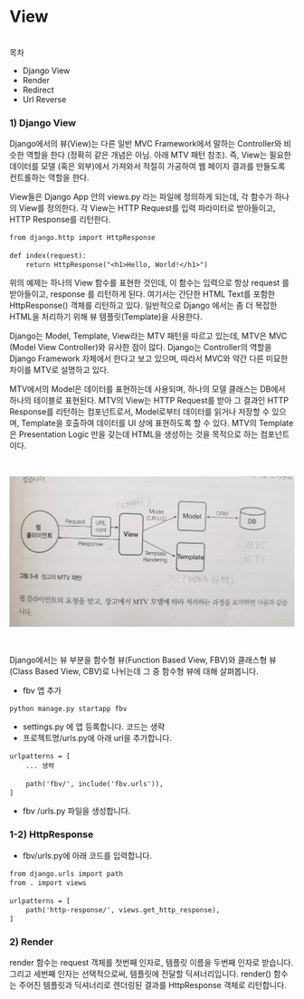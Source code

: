 # View

<br/>
목차  

   - Django View
   - Render
   - Redirect
   - Url Reverse


  ### 1) Django View

Django에서의 뷰(View)는 다른 일반 MVC Framework에서 말하는 Controller와 비슷한 역할을 한다 (정확히 같은 개념은 아님. 아래 MTV 패턴 참조). 즉, View는 필요한 데이터를 모델 (혹은 외부)에서 가져와서 적절히 가공하여 웹 페이지 결과를 만들도록 컨트롤하는 역할을 한다.

View들은 Django App 안의 views.py 라는 파일에 정의하게 되는데, 각 함수가 하나의 View를 정의한다. 각 View는 HTTP Request를 입력 파라미터로 받아들이고, HTTP Response를 리턴한다.  


~~~
from django.http import HttpResponse
 
def index(request):
    return HttpResponse("<h1>Hello, World!</h1>")
~~~
위의 예제는 하나의 View 함수를 표현한 것인데, 이 함수는 입력으로 항상 request 를 받아들이고, response 를 리턴하게 된다. 여기서는 간단한 HTML Text를 포함한 HttpResponse() 객체를 리턴하고 있다. 일반적으로 Django 에서는 좀 더 복잡한 HTML을 처리하기 위해 뷰 템플릿(Template)을 사용한다.

Django는 Model, Template, View라는 MTV 패턴을 따르고 있는데, MTV은 MVC (Model View Controller)와 유사한 점이 많다. Django는 Controller의 역할을 Django Framework 자체에서 한다고 보고 있으며, 따라서 MVC와 약간 다른 미묘한 차이를 MTV로 설명하고 있다.

MTV에서의 Model은 데이터를 표현하는데 사용되며, 하나의 모델 클래스는 DB에서 하나의 테이블로 표현된다. MTV의 View는 HTTP Request를 받아 그 결과인 HTTP Response를 리턴하는 컴포넌트로서, Model로부터 데이터를 읽거나 저장할 수 있으며, Template을 호출하여 데이터를 UI 상에 표현하도록 할 수 있다. MTV의 Template은 Presentation Logic 만을 갖는데 HTML을 생성하는 것을 목적으로 하는 컴포넌트이다.  

<br/>

![view](./img/view1.jpg)
  
<br/>

Django에서는 뷰 부분을 함수형 뷰(Function Based View, FBV)와 클래스형 뷰(Class Based View, CBV)로 나뉘는데 그 중 함수형 뷰에 대해 살펴봅니다.

   - fbv 앱 추가
  ~~~
  python manage.py startapp fbv
  ~~~

  * settings.py 에 앱 등록합니다. 코드는 생략
  * 프로젝트명/urls.py에 아래 url을 추가합니다.
  
~~~
urlpatterns = [
    ... 생략
    
    path('fbv/', include('fbv.urls')),
]
~~~
   * fbv /urls.py 파일을 생성합니다.

### 1-2) HttpResponse
   - fbv/urls.py에 아래 코드를 입력합니다.
~~~
from django.urls import path
from . import views

urlpatterns = [
    path('http-response/', views.get_http_response),
]
~~~ 
  

### 2) Render
render 함수는 request 객체를 첫번째 인자로, 템플릿 이름을 두번째 인자로 받습니다. 그리고 세번째 인자는 선택적으로써, 템플릿에 전달할 딕셔너리입니다. render() 함수는 주어진 템플릿과 딕셔너리로 렌더링된 결과를 HttpResponse 객체로 리턴합니다.




